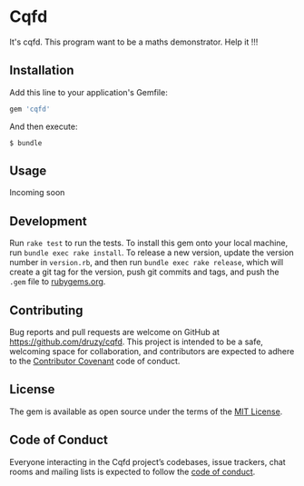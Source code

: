 # Cqfd

It's cqfd. This program want to be a maths demonstrator. Help it !!!

## Installation

Add this line to your application's Gemfile:

```ruby
gem 'cqfd'
```

And then execute:

    $ bundle

## Usage

Incoming soon

## Development

Run `rake test` to run the tests.
To install this gem onto your local machine, run `bundle exec rake install`. To release a new version, update the version number in `version.rb`, and then run `bundle exec rake release`, which will create a git tag for the version, push git commits and tags, and push the `.gem` file to [rubygems.org](https://rubygems.org).

## Contributing

Bug reports and pull requests are welcome on GitHub at https://github.com/druzy/cqfd. This project is intended to be a safe, welcoming space for collaboration, and contributors are expected to adhere to the [Contributor Covenant](http://contributor-covenant.org) code of conduct.

## License

The gem is available as open source under the terms of the [MIT License](https://opensource.org/licenses/MIT).

## Code of Conduct

Everyone interacting in the Cqfd project’s codebases, issue trackers, chat rooms and mailing lists is expected to follow the [code of conduct](https://github.com/druzy/cqfd/blob/master/CODE_OF_CONDUCT.md).

